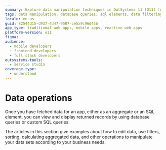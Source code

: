 ```yaml
---
summary: Explore data manipulation techniques in OutSystems 11 (O11) for editing, filtering, sorting, and aggregating data to meet business requirements.
tags: data manipulation, database queries, sql elements, data filtering, data sorting
locale: en-us
guid: 82544d15-d937-4d47-9587-ce5a9c96d45b
app_type: traditional web apps, mobile apps, reactive web apps
platform-version: o11
figma:
audience:
  - mobile developers
  - frontend developers
  - full stack developers
outsystems-tools:
  - service studio
coverage-type:
  - understand
---
```


# Data operations

Once you have fetched data for an app, either as an aggregate or an SQL element, you can view and display returned records by using database queries or custom SQL queries.

The articles in this section give examples about how to edit data, use filters, sorting, calculating aggregated data, and other operations to manipulate your data sets according to your business needs.
